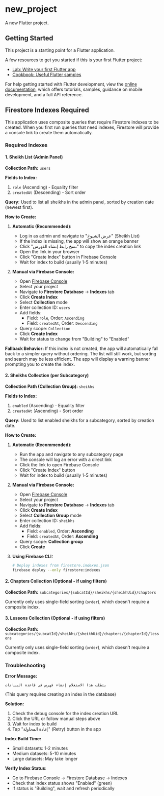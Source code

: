 # new_project

A new Flutter project.

## Getting Started

This project is a starting point for a Flutter application.

A few resources to get you started if this is your first Flutter project:

- [Lab: Write your first Flutter app](https://docs.flutter.dev/get-started/codelab)
- [Cookbook: Useful Flutter samples](https://docs.flutter.dev/cookbook)

For help getting started with Flutter development, view the
[online documentation](https://docs.flutter.dev/), which offers tutorials,
samples, guidance on mobile development, and a full API reference.

## Firestore Indexes Required

This application uses composite queries that require Firestore indexes to be created. When you first run queries that need indexes, Firestore will provide a console link to create them automatically.

### Required Indexes

#### 1. Sheikh List (Admin Panel)

**Collection Path:** `users`

**Fields to Index:**
1. `role` (Ascending) - Equality filter
2. `createdAt` (Descending) - Sort order

**Query:** Used to list all sheikhs in the admin panel, sorted by creation date (newest first).

**How to Create:**

1. **Automatic (Recommended):**
   - Log in as admin and navigate to "عرض الشيوخ" (Sheikh List)
   - If the index is missing, the app will show an orange banner
   - Click "نسخ رابط إنشاء الفهرس" to copy the index creation link
   - Open the link in your browser
   - Click "Create Index" button in Firebase Console
   - Wait for index to build (usually 1-5 minutes)

2. **Manual via Firebase Console:**
   - Open [Firebase Console](https://console.firebase.google.com)
   - Select your project
   - Navigate to **Firestore Database** → **Indexes** tab
   - Click **Create Index**
   - Select **Collection** mode
   - Enter collection ID: `users`
   - Add fields:
     - Field: `role`, Order: `Ascending`
     - Field: `createdAt`, Order: `Descending`
   - Query scope: `Collection`
   - Click **Create Index**
   - Wait for status to change from "Building" to "Enabled"

**Fallback Behavior:** If this index is not created, the app will automatically fall back to a simpler query without ordering. The list will still work, but sorting and search may be less efficient. The app will display a warning banner prompting you to create the index.

#### 2. Sheikhs Collection (per Subcategory)

**Collection Path (Collection Group):** `sheikhs`

**Fields to Index:**
1. `enabled` (Ascending) - Equality filter
2. `createdAt` (Ascending) - Sort order

**Query:** Used to list enabled sheikhs for a subcategory, sorted by creation date.

**How to Create:**

1. **Automatic (Recommended):**
   - Run the app and navigate to any subcategory page
   - The console will log an error with a direct link
   - Click the link to open Firebase Console
   - Click "Create Index" button
   - Wait for index to build (usually 1-5 minutes)

2. **Manual via Firebase Console:**
   - Open [Firebase Console](https://console.firebase.google.com)
   - Select your project
   - Navigate to **Firestore Database** → **Indexes** tab
   - Click **Create Index**
   - Select **Collection Group** mode
   - Enter collection ID: `sheikhs`
   - Add fields:
     - Field: `enabled`, Order: **Ascending**
     - Field: `createdAt`, Order: **Ascending**
   - Query scope: **Collection group**
   - Click **Create**

3. **Using Firebase CLI:**
   ```bash
   # Deploy indexes from firestore.indexes.json
   firebase deploy --only firestore:indexes
   ```

#### 2. Chapters Collection (Optional - if using filters)

**Collection Path:** `subcategories/{subcatId}/sheikhs/{sheikhUid}/chapters`

Currently only uses single-field sorting (`order`), which doesn't require a composite index.

#### 3. Lessons Collection (Optional - if using filters)

**Collection Path:** `subcategories/{subcatId}/sheikhs/{sheikhUid}/chapters/{chapterId}/lessons`

Currently only uses single-field sorting (`order`), which doesn't require a composite index.

### Troubleshooting

**Error Message:**
```
يتطلب هذا الاستعلام إنشاء فهرس في قاعدة البيانات
```
(This query requires creating an index in the database)

**Solution:**
1. Check the debug console for the index creation URL
2. Click the URL or follow manual steps above
3. Wait for index to build
4. Tap "إعادة المحاولة" (Retry) button in the app

**Index Build Time:**
- Small datasets: 1-2 minutes
- Medium datasets: 5-10 minutes
- Large datasets: May take longer

**Verify Index Status:**
- Go to Firebase Console → Firestore Database → Indexes
- Check that index status shows "Enabled" (green)
- If status is "Building", wait and refresh periodically